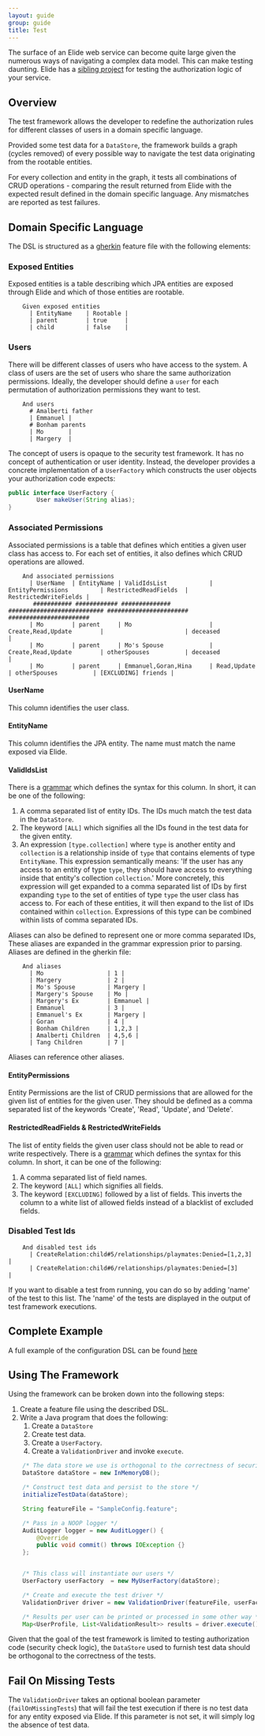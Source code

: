 ```yaml
---
layout: guide
group: guide
title: Test
---
```


The surface of an Elide web service can become quite large given the numerous ways of navigating a complex data model.  This can make testing daunting.
Elide has a [sibling project](https://github.com/yahoo/elide-testing-framework) for testing the authorization logic of your service.

## Overview

The test framework allows the developer to redefine the authorization rules for different classes of users in a domain specific language.

Provided some test data for a `DataStore`, the framework builds a graph (cycles removed) of every possible
way to navigate the test data originating from the rootable entities.

For every collection and entity in the graph, it tests all combinations of CRUD operations - comparing the result returned from Elide with the expected result
defined in the domain specific language.  Any mismatches are reported as test failures.

## Domain Specific Language

The DSL is structured as a [gherkin](https://github.com/cucumber/cucumber/wiki/gherkin) feature file with the following elements:

### Exposed Entities

Exposed entities is a table describing which JPA entities are exposed through Elide and which of those entities are rootable.

```gherkin
    Given exposed entities
      | EntityName    | Rootable |
      | parent        | true     |
      | child         | false    |
```

### Users

There will be different classes of users who have access to the system.  A class of users are the set of users who share the same authorization
permissions.  Ideally, the developer should define a `user` for each permutation of authorization permissions they want to test.

```gherkin
    And users
      # Amalberti father
      | Emmanuel |
      # Bonham parents
      | Mo       |
      | Margery  |
```

The concept of users is opaque to the security test framework.  It has no concept of authentication or user identity.  Instead, the developer provides
a concrete implementation of a `UserFactory` which constructs the user objects your authorization code expects:

```java
public interface UserFactory {
        User makeUser(String alias);
}
```

### Associated Permissions

Associated permissions is a table that defines which entities a given user class has access to.  For each set of entities, it also
defines which CRUD operations are allowed.

```gherkin
    And associated permissions
      | UserName  | EntityName | ValidIdsList            | EntityPermissions         | RestrictedReadFields  | RestrictedWriteFields |
       ########### ############ ##############            ########################### ####################### #######################
      | Mo        | parent     | Mo                      | Create,Read,Update        |                       | deceased              |
      | Mo        | parent     | Mo's Spouse             | Create,Read,Update        | otherSpouses          | deceased              |
      | Mo        | parent     | Emmanuel,Goran,Hina     | Read,Update               | otherSpouses          | [EXCLUDING] friends |
```

#### UserName
This column identifies the user class.

#### EntityName
This column identifies the JPA entity.  The name must match the name exposed via Elide.

#### ValidIdsList
There is a [grammar](https://github.com/yahoo/elide-testing-framework/blob/master/src/main/antlr/com/yahoo/elide/IdList.g4) which defines the syntax for this column.  In short, it can be one of the following:

1. A comma separated list of entity IDs.  The IDs much match the test data in the `DataStore`.
2. The keyword `[ALL]` which signifies all the IDs found in the test data for the given entity.
3. An expression `[type.collection]` where `type` is another entity and `collection` is a relationship inside of `type` that contains elements of type `EntityName`.  This expression semantically means: 'If the user has any access to an entity of type `type`, they should have access to everything inside that entity's collection `collection`.'  More concretely, this expression will get expanded to a comma separated list of IDs by first expanding `type` to the set of entities of type `type` the user class has access to.  For each of these entities, it will then expand to the list of IDs contained within `collection`.  Expressions of this type can be combined within lists of comma separated IDs.

Aliases can also be defined to represent one or more comma separated IDs,  These aliases are expanded in the grammar expression prior to parsing.  Aliases are defined in the gherkin file:

```gherkin
    And aliases
      | Mo                  | 1 |
      | Margery             | 2 |
      | Mo's Spouse         | Margery |
      | Margery's Spouse    | Mo |
      | Margery's Ex        | Emmanuel |
      | Emmanuel            | 3 |
      | Emmanuel's Ex       | Margery |
      | Goran               | 4 |
      | Bonham Children     | 1,2,3 |
      | Amalberti Children  | 4,5,6 |
      | Tang Children       | 7 |
```

Aliases can reference other aliases.

#### EntityPermissions

Entity Permissions are the list of CRUD permissions that are allowed for the given list of entities for the given user.  They should be defined
as a comma separated list of the keywords 'Create', 'Read', 'Update', and 'Delete'.

#### RestrictedReadFields & RestrictedWriteFields

The list of entity fields the given user class should not be able to read or write respectively.
There is a [grammar](https://github.com/yahoo/elide-testing-framework/blob/master/src/main/antlr/com/yahoo/elide/RestrictedFields.g4) which defines the syntax for this column.  In short, it can be one of the following:

1. A comma separated list of field names.
2. The keyword `[ALL]` which signifies all fields.
3. The keyword `[EXCLUDING]` followed by a list of fields.  This inverts the column to a white list of allowed fields instead of a blacklist of excluded fields.

### Disabled Test Ids

```gherkin
    And disabled test ids
      | CreateRelation:child#5/relationships/playmates:Denied=[1,2,3] |
      | CreateRelation:child#6/relationships/playmates:Denied=[3]     |

```

If you want to disable a test from running, you can do so by adding 'name' of the test to this list.  The 'name' of the tests are displayed
in the output of test framework executions.

## Complete Example

A full example of the configuration DSL can be found [here](https://github.com/yahoo/elide-testing-framework/blob/master/src/test/resources/SampleConfig.feature)

## Using The Framework

Using the framework can be broken down into the following steps:

1. Create a feature file using the described DSL.
2. Write a Java program that does the following:
   1. Create a `DataStore`
   2. Create test data.
   3. Create a `UserFactory`.
   4. Create a `ValidationDriver` and invoke `execute`.

```java
    /* The data store we use is orthogonal to the correctness of security checks */
    DataStore dataStore = new InMemoryDB();

    /* Construct test data and persist to the store */
    initializeTestData(dataStore);

    String featureFile = "SampleConfig.feature";

    /* Pass in a NOOP logger */
    AuditLogger logger = new AuditLogger() {
        @Override
        public void commit() throws IOException {}
    };


    /* This class will instantiate our users */
    UserFactory userFactory  = new MyUserFactory(dataStore);

    /* Create and execute the test driver */
    ValidationDriver driver = new ValidationDriver(featureFile, userFactory, dataStore, logger);

    /* Results per user can be printed or processed in some other way */
    Map<UserProfile, List<ValidationResult>> results = driver.execute();
```

Given that the goal of the test framework is limited to testing authorization code (security check logic), the `DataStore` used to furnish test data
should be orthogonal to the correctness of the tests.

## Fail On Missing Tests

The `ValidationDriver` takes an optional boolean parameter (`failOnMissingTests`) that will fail the test execution if there is no test data
for any entity exposed via Elide.  If this parameter is not set, it will simply log the absence of test data.
